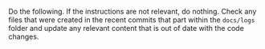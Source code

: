 Do the following. If the instructions are not relevant, do nothing. Check any files that were created in the recent commits that part within the `docs/logs` folder and update any relevant content that is out of date with the code changes.
